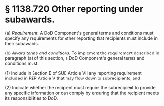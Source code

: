 # § 1138.720   Other reporting under subawards.

(a) *Requirement.* A DoD Component's general terms and conditions must specify any requirements for other reporting that recipients must include in their subawards.


(b) *Award terms and conditions.* To implement the requirement described in paragraph (a) of this section, a DoD Component's general terms and conditions must:


(1) Include in Section E of SUB Article VII any reporting requirement included in REP Article V that may flow down to subrecipients, and


(2) Indicate whether the recipient must require the subrecipient to provide any specific information or can comply by ensuring that the recipient meets its responsibilities to DoD.




